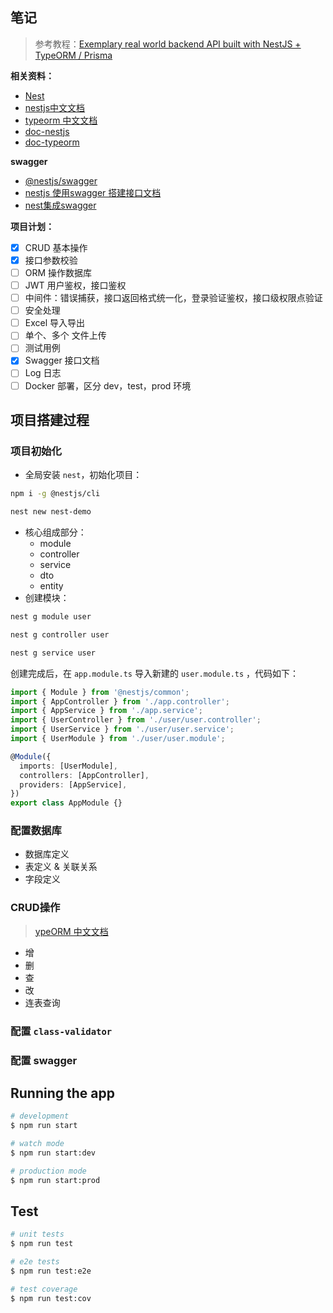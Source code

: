 ## 笔记

> 参考教程：[Exemplary real world backend API built with NestJS + TypeORM / Prisma](https://github.com/lujakob/nestjs-realworld-example-app)

**相关资料：**

- [Nest](https://github.com/nestjs/nest) 
- [nestjs中文文档](https://docs.nestjs.cn/8/firststeps)
- [typeorm 中文文档](https://typeorm.biunav.com/zh/#%E5%9C%A8%E6%95%B0%E6%8D%AE%E5%BA%93%E4%B8%AD%E6%9B%B4%E6%96%B0)
- [doc-nestjs](https://docs.nestjs.com/first-steps)
- [doc-typeorm](https://docs.nestjs.cn/8/firststeps)

**swagger**
- [@nestjs/swagger](https://github.com/nestjs/swagger)
- [nestjs 使用swagger 搭建接口文档](https://blog.csdn.net/gwdgwd123/article/details/105412274)
- [nest集成swagger](https://blog.csdn.net/weixin_44828005/article/details/116136244)

**项目计划：**

- [x] CRUD 基本操作
- [x] 接口参数校验
- [ ] ORM 操作数据库
- [ ] JWT 用户鉴权，接口鉴权
- [ ] 中间件：错误捕获，接口返回格式统一化，登录验证鉴权，接口级权限点验证
- [ ] 安全处理
- [ ] Excel 导入导出
- [ ] 单个、多个 文件上传
- [ ] 测试用例
- [x] Swagger 接口文档
- [ ] Log 日志
- [ ] Docker 部署，区分 dev，test，prod 环境

## 项目搭建过程

### 项目初始化

- 全局安装 `nest`，初始化项目：

```bash
npm i -g @nestjs/cli

nest new nest-demo
```

- 核心组成部分：
  - module
  - controller
  - service
  - dto
  - entity
- 创建模块：

```bash
nest g module user

nest g controller user

nest g service user
```

创建完成后，在 `app.module.ts` 导入新建的 `user.module.ts` ，代码如下：

```typescript
import { Module } from '@nestjs/common';
import { AppController } from './app.controller';
import { AppService } from './app.service';
import { UserController } from './user/user.controller';
import { UserService } from './user/user.service';
import { UserModule } from './user/user.module';

@Module({
  imports: [UserModule],
  controllers: [AppController],
  providers: [AppService],
})
export class AppModule {}
```

### 配置数据库

- 数据库定义
- 表定义 & 关联关系
- 字段定义

### CRUD操作

> [ypeORM 中文文档](https://typeorm.biunav.com/zh/)


- 增
- 删
- 查
- 改
- 连表查询


### 配置 `class-validator`

### 配置 swagger



## Running the app

```bash
# development
$ npm run start

# watch mode
$ npm run start:dev

# production mode
$ npm run start:prod
```

## Test

```bash
# unit tests
$ npm run test

# e2e tests
$ npm run test:e2e

# test coverage
$ npm run test:cov
```

